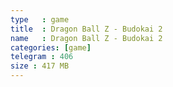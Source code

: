 ```yaml
---
type   : game
title  : Dragon Ball Z - Budokai 2
name   : Dragon Ball Z - Budokai 2
categories: [game]
telegram : 406
size : 417 MB
---
```



